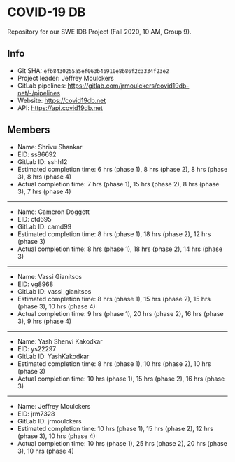 # COVID-19 DB

Repository for our SWE IDB Project (Fall 2020, 10 AM, Group 9).

## Info

- Git SHA: `efb8430255a5ef063b46910e8b86f2c3334f23e2`
- Project leader: Jeffrey Moulckers
- GitLab pipelines: https://gitlab.com/jrmoulckers/covid19db-net/-/pipelines
- Website: https://covid19db.net
- API: https://api.covid19db.net

## Members

- Name: Shrivu Shankar
- EID: ss86692
- GitLab ID: sshh12
- Estimated completion time: 6 hrs (phase 1), 8 hrs (phase 2), 8 hrs (phase 3), 8 hrs (phase 4) 
- Actual completion time: 7 hrs (phase 1), 15 hrs (phase 2), 8 hrs (phase 3), 7 hrs (phase 4) 

---

- Name: Cameron Doggett
- EID: ctd695
- GitLab ID: camd99
- Estimated completion time: 8 hrs (phase 1), 18 hrs (phase 2), 12 hrs (phase 3)
- Actual completion time: 8 hrs (phase 1), 18 hrs (phase 2), 14 hrs (phase 3)

---

- Name: Vassi Gianitsos
- EID: vg8968
- GitLab ID: vassi_gianitsos
- Estimated completion time: 8 hrs (phase 1), 15 hrs (phase 2), 15 hrs (phase 3), 10 hrs (phase 4) 
- Actual completion time: 9 hrs (phase 1), 20 hrs (phase 2), 16 hrs (phase 3), 9 hrs (phase 4) 

---

- Name: Yash Shenvi Kakodkar
- EID: ys22297
- GitLab ID: YashKakodkar
- Estimated completion time: 8 hrs (phase 1), 10 hrs (phase 2), 10 hrs (phase 3)
- Actual completion time: 10 hrs (phase 1), 15 hrs (phase 2), 16 hrs (phase 3)

---

- Name: Jeffrey Moulckers
- EID: jrm7328
- GitLab ID: jrmoulckers
- Estimated completion time: 10 hrs (phase 1), 15 hrs (phase 2), 12 hrs (phase 3), 10 hrs (phase 4) 
- Actual completion time: 10 hrs (phase 1), 25 hrs (phase 2), 20 hrs (phase 3), 10 hrs (phase 4) 
